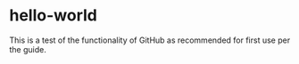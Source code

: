 # hello-world
This is a test of the functionality of GitHub as recommended for first use per the guide.
